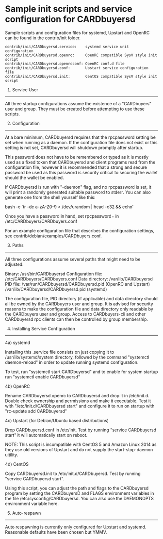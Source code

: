 Sample init scripts and service configuration for CARDbuyersd
==========================================================

Sample scripts and configuration files for systemd, Upstart and OpenRC
can be found in the contrib/init folder.

    contrib/init/CARDbuyersd.service:    systemd service unit configuration
    contrib/init/CARDbuyersd.openrc:     OpenRC compatible SysV style init script
    contrib/init/CARDbuyersd.openrcconf: OpenRC conf.d file
    contrib/init/CARDbuyersd.conf:       Upstart service configuration file
    contrib/init/CARDbuyersd.init:       CentOS compatible SysV style init script

1. Service User
---------------------------------

All three startup configurations assume the existence of a "CARDbuyers" user
and group.  They must be created before attempting to use these scripts.

2. Configuration
---------------------------------

At a bare minimum, CARDbuyersd requires that the rpcpassword setting be set
when running as a daemon.  If the configuration file does not exist or this
setting is not set, CARDbuyersd will shutdown promptly after startup.

This password does not have to be remembered or typed as it is mostly used
as a fixed token that CARDbuyersd and client programs read from the configuration
file, however it is recommended that a strong and secure password be used
as this password is security critical to securing the wallet should the
wallet be enabled.

If CARDbuyersd is run with "-daemon" flag, and no rpcpassword is set, it will
print a randomly generated suitable password to stderr.  You can also
generate one from the shell yourself like this:

bash -c 'tr -dc a-zA-Z0-9 < /dev/urandom | head -c32 && echo'

Once you have a password in hand, set rpcpassword= in /etc/CARDbuyers/CARDbuyers.conf

For an example configuration file that describes the configuration settings,
see contrib/debian/examples/CARDbuyers.conf.

3. Paths
---------------------------------

All three configurations assume several paths that might need to be adjusted.

Binary:              /usr/bin/CARDbuyersd
Configuration file:  /etc/CARDbuyers/CARDbuyers.conf
Data directory:      /var/lib/CARDbuyersd
PID file:            /var/run/CARDbuyersd/CARDbuyersd.pid (OpenRC and Upstart)
                     /var/lib/CARDbuyersd/CARDbuyersd.pid (systemd)

The configuration file, PID directory (if applicable) and data directory
should all be owned by the CARDbuyers user and group.  It is advised for security
reasons to make the configuration file and data directory only readable by the
CARDbuyers user and group.  Access to CARDbuyers-cli and other CARDbuyersd rpc clients
can then be controlled by group membership.

4. Installing Service Configuration
-----------------------------------

4a) systemd

Installing this .service file consists on just copying it to
/usr/lib/systemd/system directory, followed by the command
"systemctl daemon-reload" in order to update running systemd configuration.

To test, run "systemctl start CARDbuyersd" and to enable for system startup run
"systemctl enable CARDbuyersd"

4b) OpenRC

Rename CARDbuyersd.openrc to CARDbuyersd and drop it in /etc/init.d.  Double
check ownership and permissions and make it executable.  Test it with
"/etc/init.d/CARDbuyersd start" and configure it to run on startup with
"rc-update add CARDbuyersd"

4c) Upstart (for Debian/Ubuntu based distributions)

Drop CARDbuyersd.conf in /etc/init.  Test by running "service CARDbuyersd start"
it will automatically start on reboot.

NOTE: This script is incompatible with CentOS 5 and Amazon Linux 2014 as they
use old versions of Upstart and do not supply the start-stop-daemon uitility.

4d) CentOS

Copy CARDbuyersd.init to /etc/init.d/CARDbuyersd. Test by running "service CARDbuyersd start".

Using this script, you can adjust the path and flags to the CARDbuyersd program by
setting the CARDbuyersD and FLAGS environment variables in the file
/etc/sysconfig/CARDbuyersd. You can also use the DAEMONOPTS environment variable here.

5. Auto-respawn
-----------------------------------

Auto respawning is currently only configured for Upstart and systemd.
Reasonable defaults have been chosen but YMMV.

